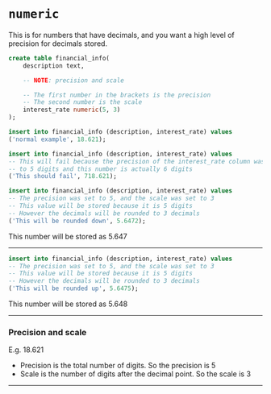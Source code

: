 # `numeric` 

This is for numbers that have decimals, 
and you want a high level of precision for decimals stored. 

```sql
create table financial_info(
    description text,

    -- NOTE: precision and scale

    -- The first number in the brackets is the precision
    -- The second number is the scale
    interest_rate numeric(5, 3)
);
```

```sql
insert into financial_info (description, interest_rate) values
('normal example', 18.621);
```

```sql
insert into financial_info (description, interest_rate) values
-- This will fail because the precision of the interest_rate column was set
-- to 5 digits and this number is actually 6 digits
('This should fail', 718.621);
```

```sql
insert into financial_info (description, interest_rate) values
-- The precision was set to 5, and the scale was set to 3 
-- This value will be stored because it is 5 digits 
-- However the decimals will be rounded to 3 decimals
('This will be rounded down', 5.6472);
```
This number will be stored as 5.647

_______________________________________________________________________________
```sql
insert into financial_info (description, interest_rate) values
-- The precision was set to 5, and the scale was set to 3 
-- This value will be stored because it is 5 digits 
-- However the decimals will be rounded to 3 decimals
('This will be rounded up', 5.6475);
```
This number will be stored as 5.648

_______________________________________________________________________________
### Precision and scale 
E.g. 18.621
- Precision is the total number of digits. So the precision is 5
- Scale is the number of digits after the decimal point. So the scale is 3

_______________________________________________________________________________
